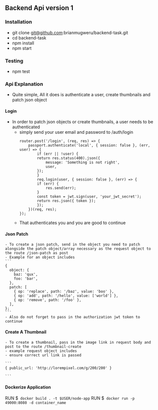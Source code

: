 ## Backend Api version 1
### Installation
- git clone git@github.com:brianmugweru/backend-task.git
- cd backend-task
- npm install
- npm start

### Testing
- npm test

### Api Explanation
- Quite simple, All it does is authenticate a user, create thumbnails and patch json object

#### Login
- In order to patch json objects or create thumbnails, a user needs to be authenticated
    - simply send your user email and password to /auth/login
        ```
        router.post('/login', (req, res) => {
            passport.authenticate('local', { session: false }, (err, user) => {
                if (err || !user) {
                return res.status(400).json({
                    message: 'Something is not right',
                    user,
                });
                }
                req.login(user, { session: false }, (err) => {
                if (err) {
                    res.send(err);
                }
                const token = jwt.sign(user, 'your_jwt_secret');
                return res.json({ token });
                });
            })(req, res);
        });
        ```
    - That authenticates you and you are good to continue
    
#### Json Patch
    - To create a json patch, send in the object you need to patch alongside the patch object/array necessary as the request object to the route /json-patch as post
    - Example for an object includes
    ```
    {
      object: {
        baz: 'qux',
        foo: 'bar',
      },
      patch: [
        { op: 'replace', path: '/baz', value: 'boo' },
        { op: 'add', path: '/hello', value: ['world'] },
        { op: 'remove', path: '/foo' },
      ],
    };
    ```
    - Also do not forget to pass in the authorization jwt token to continue

#### Create A Thumbnail
    - To create a thumbnail, pass in the image link in request body and post to the route /thumbnail-create
    - example request object includes
    - ensure correct url link is passed

    ```
    { public_url: 'http://lorempixel.com/g/200/200' }

    ```

#### Dockerize Application
RUN $``` docker build . -t $USER/node-app```
RUN $``` docker run -p 49000:8080 -d container_name```   
